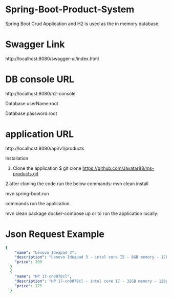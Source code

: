 # Spring-Boot-Product-System
Spring Boot Crud Application and H2 is used as the in memory database.
# Swagger Link
http://localhost:8080/swagger-ui/index.html
# DB console URL 
http://localhost:8080/h2-console

Database userName:root

Database password:root

# application URL 
http://localhost:8080/api/v1/products

Installation
1. Clone the application
 $ git clone https://github.com/Javatar88/ms-products.git
 
2.after  cloning the code run the below commands:
mvn clean install

mvn spring-boot:run

commands run the application.



mvn clean package
docker-compose up
or to run the application locally:

# Json Request Example
```yaml
{
    "name": "Lenovo Ideapad 3",
    "description": "Lenovo Ideapad 3 - intel core I5 - 8GB memory - 128gb ssd",
    "price": 200
  }
  {
    "name": "HP 17-cn0078cl",
    "description": "HP 17-cn0078cl - intel core I7 - 32GB memory - 128gb ssd",
    "price": 175
  }
